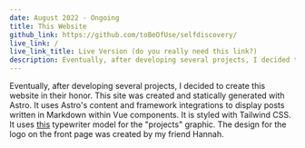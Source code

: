 ```yaml
---
date: August 2022 - Ongoing
title: This Website
github_link: https://github.com/toBeOfUse/selfdiscovery/
live_link: /
live_link_title: Live Version (do you really need this link?)
description: Eventually, after developing several projects, I decided to create this website in their honor.
---
```


Eventually, after developing several projects, I decided to create this website in their honor. This site was created and statically generated with Astro. It uses Astro's content and framework integrations to display posts written in Markdown within Vue components. It is styled with Tailwind CSS. It uses [this](https://free3d.com/3d-model/electronic-display-typewriter-brother-ml-300-3d-model-2863.html) typewriter model for the "projects" graphic. The design for the logo on the front page was created by my friend Hannah.
